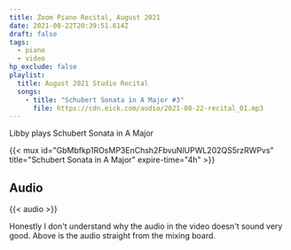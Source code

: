 ```yaml
---
title: Zoom Piano Recital, August 2021
date: 2021-08-22T20:39:51.614Z
draft: false
tags:
  - piano
  - video
hp_exclude: false
playlist:
  title: August 2021 Studio Recital
  songs:
    - title: "Schubert Sonata in A Major #3"
      file: https://cdn.eick.com/audio/2021-08-22-recital_01.mp3
---
```

Libby plays Schubert Sonata in A Major

<!--more-->

{{< mux id="GbMbfkp1ROsMP3EnChsh2FbvuNlUPWL202QS5rzRWPvs" title="Schubert Sonata in A Major" expire-time="4h" >}}

## Audio

{{< audio >}}

Honestly I don't understand why the audio in the video doesn't sound very good.  Above is the audio straight from the mixing board.
